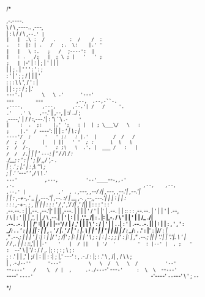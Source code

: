 /*
 
                                                                                                                                                      
 ,-.----.                                                                                                                                             
 \    /  \      ,----..        ,---,                                                                                                                  
 |   :    \    /   /   \    ,`--.' |                                                                                                                  
 |   |  .\ :  /   .     :  /    /  :                                                                                                                  
 .   :  |: | .   /   ;.  \:    |.' '                                                                                                                  
 |   |   \ :.   ;   /  ` ;`----':  |                                                                                                                  
 |   : .   /;   |  ; \ ; |   '   ' ;                                                                                                                  
 ;   | |`-' |   :  | ; | '   |   | |                                                                                                                  
 |   | ;    .   |  ' ' ' :   '   : ;                                                                                                                  
 :   ' |    '   ;  \; /  |   |   | '                                                                                                                  
 :   : :     \   \  ',  /    '   : |                                                                                                                  
 |   | :      ;   :    /     ;   |.'                                                                                                                  
 `---'.|       \   \ .'      '---'                                                                                                                    
   `---`        `---`            ,--,  .--,-``-.                                                                                                      
       ,----,       ,---,      ,--.'| /   /     '.                                                                                                    
     .'   .' \   ,`--.' |   ,--,  | :/ ../        ;                                                                                                   
   ,----,'    | /    /  :,---.'|  : '\ ``\  .`-    '                                                                                                  
   |    :  .  ;:    |.' ';   : |  | ; \___\/   \   :                                                                                                  
   ;    |.'  / `----':  ||   | : _' |      \   :   |                                                                                                  
   `----'/  ;     '   ' ;:   : |.'  |      /  /   /                                                                                                   
     /  ;  /      |   | ||   ' '  ; :      \  \   \                                                                                                   
    ;  /  /-,     '   : ;\   \  .'. |  ___ /   :   |                                                                                                  
   /  /  /.`|     |   | ' `---`:  | ' /   /\   /   :                                                                                                  
 ./__;      :     '   : |      '  ; |/ ,,/  ',-    .                                                                                                  
 |   :    .'      ;   |.'      |  : ;\ ''\        ;                                                                                                   
 ;   | .'         '---'        '  ,/  \   \     .'                                                                                                    
 `---'          ,---,          '--'____`--`-,,-'                          ,-.                                               ,--,    ,--,              
              ,--.' |            ,'  , `.              ,---,          ,--/ /|                         ,---,               ,--.'|  ,--.'|              
              |  |  :         ,-+-,.' _ |            ,---.'|        ,--. :/ |   __  ,-.         ,--,,---.'|               |  | :  |  | :              
              :  :  :      ,-+-. ;   , ||            |   | :        :  : ' /  ,' ,'/ /|       ,'_ /||   | :               :  : '  :  : '              
    ,--.--.   :  |  |,--. ,--.'|'   |  || ,---.      |   | |        |  '  /   '  | |' |  .--. |  | ::   : :      ,--.--.  |  ' |  |  ' |        .--,  
   /       \  |  :  '   ||   |  ,', |  |,/     \   ,--.__| |        '  |  :   |  |   ,','_ /| :  . |:     |,-.  /       \ '  | |  '  | |      /_ ./|  
  .--.  .-. | |  |   /' :|   | /  | |--'/    /  | /   ,'   |        |  |   \  '  :  /  |  ' | |  . .|   : '  | .--.  .-. ||  | :  |  | :   , ' , ' :  
   \__\/: . . '  :  | | ||   : |  | ,  .    ' / |.   '  /  |        '  : |. \ |  | '   |  | ' |  | ||   |  / :  \__\/: . .'  : |__'  : |__/___/ \: |  
   ," .--.; | |  |  ' | :|   : |  |/   '   ;   /|'   ; |:  |        |  | ' \ \;  : |   :  | : ;  ; |'   : |: |  ," .--.; ||  | '.'|  | '.'|.  \  ' |  
  /  /  ,.  | |  :  :_:,'|   | |`-'    '   |  / ||   | '/  '        '  : |--' |  , ;   '  :  `--'   \   | '/ : /  /  ,.  |;  :    ;  :    ; \  ;   :  
 ;  :   .'   \|  | ,'    |   ;/        |   :    ||   :    :|        ;  |,'     ---'    :  ,      .-./   :    |;  :   .'   \  ,   /|  ,   /   \  \  ;  
 |  ,     .-./`--''      '---'          \   \  /  \   \  /          '--'                `--`----'   /    \  / |  ,     .-./---`-'  ---`-'     :  \  \ 
  `--`---'                               `----'    `----'                                           `-'----'   `--`---'                        \  ' ; 
                                                                                                                                                `--`  
 
*/